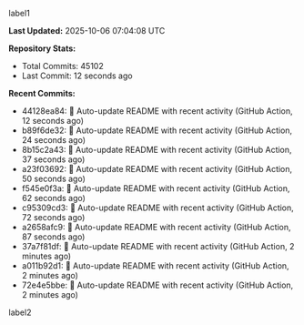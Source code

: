 
label1 
<!-- ACTIVITY_START -->
**Last Updated:** 2025-10-06 07:04:08 UTC

**Repository Stats:**
- Total Commits: 45102
- Last Commit: 12 seconds ago

**Recent Commits:**
- 44128ea84: 🤖 Auto-update README with recent activity (GitHub Action, 12 seconds ago)
- b89f6de32: 🤖 Auto-update README with recent activity (GitHub Action, 24 seconds ago)
- 8b15c2a43: 🤖 Auto-update README with recent activity (GitHub Action, 37 seconds ago)
- a23f03692: 🤖 Auto-update README with recent activity (GitHub Action, 50 seconds ago)
- f545e0f3a: 🤖 Auto-update README with recent activity (GitHub Action, 62 seconds ago)
- c95309cd3: 🤖 Auto-update README with recent activity (GitHub Action, 72 seconds ago)
- a2658afc9: 🤖 Auto-update README with recent activity (GitHub Action, 87 seconds ago)
- 37a7f81df: 🤖 Auto-update README with recent activity (GitHub Action, 2 minutes ago)
- a011b92d1: 🤖 Auto-update README with recent activity (GitHub Action, 2 minutes ago)
- 72e4e5bbe: 🤖 Auto-update README with recent activity (GitHub Action, 2 minutes ago)
<!-- ACTIVITY_END -->

label2
